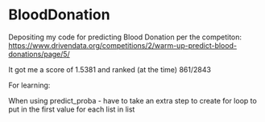 # BloodDonation
Depositing my code for predicting Blood Donation per the competiton:
https://www.drivendata.org/competitions/2/warm-up-predict-blood-donations/page/5/

It got me a score of 1.5381 and ranked (at the time) 861/2843

For learning:

When using predict_proba - have to take an extra step to create for loop to put in the first value for each list in list
